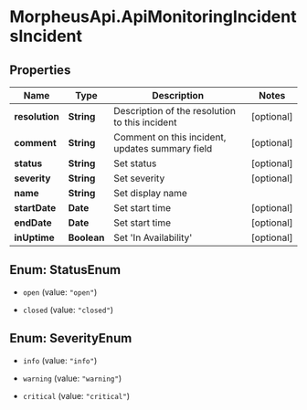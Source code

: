# MorpheusApi.ApiMonitoringIncidentsIncident

## Properties

Name | Type | Description | Notes
------------ | ------------- | ------------- | -------------
**resolution** | **String** | Description of the resolution to this incident | [optional] 
**comment** | **String** | Comment on this incident, updates summary field | [optional] 
**status** | **String** | Set status | [optional] 
**severity** | **String** | Set severity | [optional] 
**name** | **String** | Set display name | 
**startDate** | **Date** | Set start time | [optional] 
**endDate** | **Date** | Set start time | [optional] 
**inUptime** | **Boolean** | Set &#39;In Availability&#39; | [optional] 



## Enum: StatusEnum


* `open` (value: `"open"`)

* `closed` (value: `"closed"`)





## Enum: SeverityEnum


* `info` (value: `"info"`)

* `warning` (value: `"warning"`)

* `critical` (value: `"critical"`)




